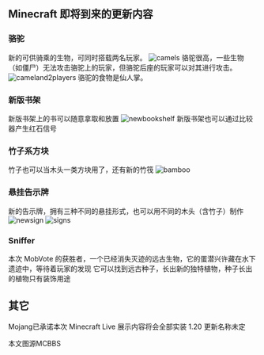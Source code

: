 ## Minecraft 即将到来的更新内容
### 骆驼
新的可供骑乘的生物，可同时搭载两名玩家。
![camels](https://www.lightbeacon.top/pnh/newsimgs/Normal/camels.png "夕阳下的骆驼")
骆驼很高，一些生物（如僵尸）无法攻击骆驼上的玩家，但骆驼后座的玩家可以对其进行攻击。
![cameland2players](https://www.lightbeacon.top/pnh/newsimgs/Normal/cameland2players.png "骆驼后座的玩家可以进行攻击")
骆驼的食物是仙人掌。
### 新版书架
新版书架上的书可以随意拿取和放置
![newbookshelf](https://www.lightbeacon.top/pnh/newsimgs/Normal/newbookshelf.png "新的书架")
新版书架也可以通过比较器产生红石信号
### 竹子系方块
竹子也可以当木头一类方块用了，还有新的竹筏
![bamboo](https://www.lightbeacon.top/pnh/newsimgs/Normal/bamboo.png "竹子系方块与竹筏")
### 悬挂告示牌
新的告示牌，拥有三种不同的悬挂形式，也可以用不同的木头（含竹子）制作
![newsign](https://www.lightbeacon.top/pnh/newsimgs/Normal/newsign.png "悬挂告示牌")
![signs](https://www.lightbeacon.top/pnh/newsimgs/Normal/signs.png "各种各样的悬挂告示牌")
### Sniffer
本次 MobVote 的获胜者，一个已经消失灭迹的远古生物，它的蛋潜兴许藏在水下遗迹中，等待着玩家的发现
它可以找到远古种子，长出新的独特植物，种子长出的植物只有装饰用途
## 其它
Mojang已承诺本次 Minecraft Live 展示内容将会全部实装
1.20 更新名称未定

本文图源MCBBS